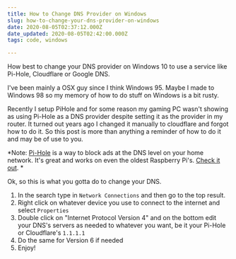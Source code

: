 ```yaml
---
title: How to Change DNS Provider on Windows
slug: how-to-change-your-dns-provider-on-windows
date: 2020-08-05T02:37:12.000Z
date_updated: 2020-08-05T02:42:00.000Z
tags: code, windows

---
```


How best to change your DNS provider on Windows 10 to use a service like Pi-Hole, Cloudflare or Google DNS.
<!-- excerpt -->

I've been mainly a OSX guy since I think Windows 95. Maybe I made to Windows 98 so my memory of how to do stuff on Windows is a bit rusty. 

Recently I setup PiHole and for some reason my gaming PC wasn't showing as using Pi-Hole as a DNS provider despite setting it as the provider in my router. It turned out years ago I changed it manually to cloudflare and forgot how to do it. So this post is more than anything a reminder of how to do it and may be of use to you.

*Note: [Pi-Hole](https://pi-hole.net/) is a way to block ads at the DNS level on your home network. It's great and works on even the oldest Raspberry Pi's. [Check it out](https://pi-hole.net/). *

Ok, so this is what you gotta do to change your DNS. 

1. In the search type in `Network Connections` and then go to the top result. 
2. Right click on whatever device you use to connect to the internet and select `Properties`
3. Double click on "Internet Protocol Version 4" and on the bottom edit your DNS's servers as needed to whatever you want, be it your Pi-Hole or Cloudflare's `1.1.1.1`
4. Do the same for Version 6 if needed
5. Enjoy!
